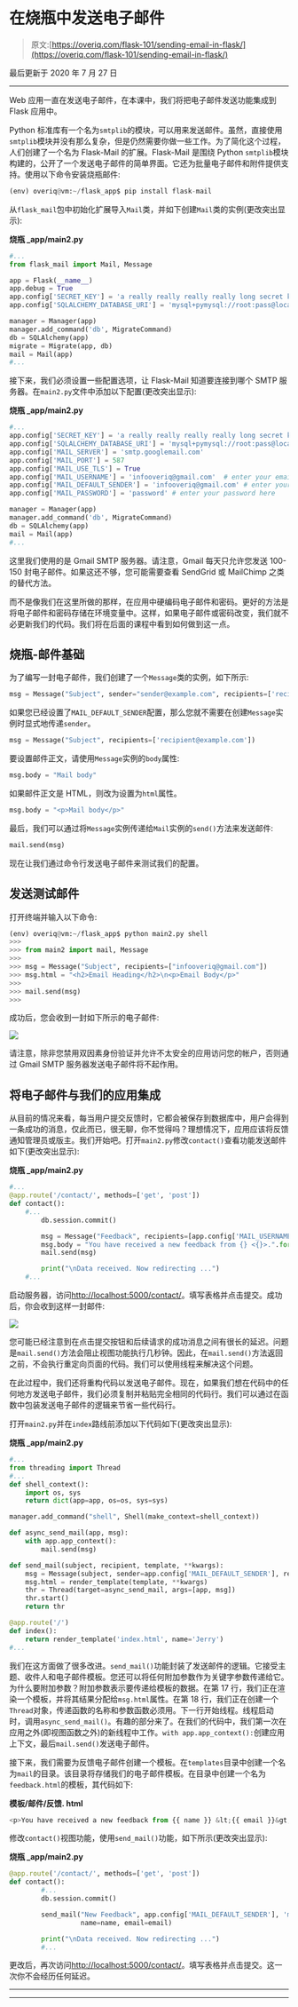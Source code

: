 # 在烧瓶中发送电子邮件

> 原文:[https://overiq.com/flask-101/sending-email-in-flask/](https://overiq.com/flask-101/sending-email-in-flask/)

最后更新于 2020 年 7 月 27 日

* * *

Web 应用一直在发送电子邮件，在本课中，我们将把电子邮件发送功能集成到 Flask 应用中。

Python 标准库有一个名为`smtplib`的模块，可以用来发送邮件。虽然，直接使用`smtplib`模块并没有那么复杂，但是仍然需要你做一些工作。为了简化这个过程，人们创建了一个名为 Flask-Mail 的扩展。Flask-Mail 是围绕 Python `smtplib`模块构建的，公开了一个发送电子邮件的简单界面。它还为批量电子邮件和附件提供支持。使用以下命令安装烧瓶邮件:

```py
(env) overiq@vm:~/flask_app$ pip install flask-mail

```

从`flask_mail`包中初始化扩展导入`Mail`类，并如下创建`Mail`类的实例(更改突出显示):

**烧瓶 _app/main2.py**

```py
#...
from flask_mail import Mail, Message

app = Flask(__name__)
app.debug = True
app.config['SECRET_KEY'] = 'a really really really really long secret key'
app.config['SQLALCHEMY_DATABASE_URI'] = 'mysql+pymysql://root:pass@localhost/flask_app_db'

manager = Manager(app)
manager.add_command('db', MigrateCommand)
db = SQLAlchemy(app)
migrate = Migrate(app, db)
mail = Mail(app)
#...

```

接下来，我们必须设置一些配置选项，让 Flask-Mail 知道要连接到哪个 SMTP 服务器。在`main2.py`文件中添加以下配置(更改突出显示):

**烧瓶 _app/main2.py**

```py
#...
app.config['SECRET_KEY'] = 'a really really really really long secret key'
app.config['SQLALCHEMY_DATABASE_URI'] = 'mysql+pymysql://root:pass@localhost/flask_app_db'
app.config['MAIL_SERVER'] = 'smtp.googlemail.com'
app.config['MAIL_PORT'] = 587
app.config['MAIL_USE_TLS'] = True
app.config['MAIL_USERNAME'] = 'infooveriq@gmail.com'  # enter your email here
app.config['MAIL_DEFAULT_SENDER'] = 'infooveriq@gmail.com' # enter your email here
app.config['MAIL_PASSWORD'] = 'password' # enter your password here

manager = Manager(app)
manager.add_command('db', MigrateCommand)
db = SQLAlchemy(app)
mail = Mail(app)
#...

```

这里我们使用的是 Gmail SMTP 服务器。请注意，Gmail 每天只允许您发送 100-150 封电子邮件。如果这还不够，您可能需要查看 SendGrid 或 MailChimp 之类的替代方法。

而不是像我们在这里所做的那样，在应用中硬编码电子邮件和密码。更好的方法是将电子邮件和密码存储在环境变量中。这样，如果电子邮件或密码改变，我们就不必更新我们的代码。我们将在后面的课程中看到如何做到这一点。

## 烧瓶-邮件基础

为了编写一封电子邮件，我们创建了一个`Message`类的实例，如下所示:

```py
msg = Message("Subject", sender="sender@example.com", recipients=['recipient_1@example.com'])

```

如果您已经设置了`MAIL_DEFAULT_SENDER`配置，那么您就不需要在创建`Message`实例时显式地传递`sender`。

```py
msg = Message("Subject", recipients=['recipient@example.com'])

```

要设置邮件正文，请使用`Message`实例的`body`属性:

```py
msg.body = "Mail body"

```

如果邮件正文是 HTML，则改为设置为`html`属性。

```py
msg.body = "<p>Mail body</p>"

```

最后，我们可以通过将`Message`实例传递给`Mail`实例的`send()`方法来发送邮件:

```py
mail.send(msg)

```

现在让我们通过命令行发送电子邮件来测试我们的配置。

## 发送测试邮件

打开终端并输入以下命令:

```py
(env) overiq@vm:~/flask_app$ python main2.py shell
>>>
>>> from main2 import mail, Message
>>>
>>> msg = Message("Subject", recipients=["infooveriq@gmail.com"])
>>> msg.html = "<h2>Email Heading</h2>\n<p>Email Body</p>"
>>>
>>> mail.send(msg)
>>>

```

成功后，您会收到一封如下所示的电子邮件:

![](img/c173d29865c803c5c0f576f9ec61265e.png)

请注意，除非您禁用双因素身份验证并允许不太安全的应用访问您的帐户，否则通过 Gmail SMTP 服务器发送电子邮件将不起作用。

## 将电子邮件与我们的应用集成

从目前的情况来看，每当用户提交反馈时，它都会被保存到数据库中，用户会得到一条成功的消息，仅此而已，很无聊，你不觉得吗？理想情况下，应用应该将反馈通知管理员或版主。我们开始吧。打开`main2.py`修改`contact()`查看功能发送邮件如下(更改突出显示):

**烧瓶 _app/main2.py**

```py
#...
@app.route('/contact/', methods=['get', 'post'])
def contact():
    #...        
        db.session.commit()

        msg = Message("Feedback", recipients=[app.config['MAIL_USERNAME']])
        msg.body = "You have received a new feedback from {} <{}>.".format(name, email)
        mail.send(msg)

        print("\nData received. Now redirecting ...")
    #...

```

启动服务器，访问[http://localhost:5000/contact/](http://localhost:5000/contact/)。填写表格并点击提交。成功后，你会收到这样一封邮件:

![](img/5d6e1507a339a546aa1828060c99b846.png)

您可能已经注意到在点击提交按钮和后续请求的成功消息之间有很长的延迟。问题是`mail.send()`方法会阻止视图功能执行几秒钟。因此，在`mail.send()`方法返回之前，不会执行重定向页面的代码。我们可以使用线程来解决这个问题。

在此过程中，我们还将重构代码以发送电子邮件。现在，如果我们想在代码中的任何地方发送电子邮件，我们必须复制并粘贴完全相同的代码行。我们可以通过在函数中包装发送电子邮件的逻辑来节省一些代码行。

打开`main2.py`并在`index`路线前添加以下代码如下(更改突出显示):

**烧瓶 _app/main2.py**

```py
#...
from threading import Thread
#...
def shell_context():
    import os, sys
    return dict(app=app, os=os, sys=sys)

manager.add_command("shell", Shell(make_context=shell_context))

def async_send_mail(app, msg):
    with app.app_context():
        mail.send(msg)

def send_mail(subject, recipient, template, **kwargs):
    msg = Message(subject, sender=app.config['MAIL_DEFAULT_SENDER'], recipients=[recipient])
    msg.html = render_template(template, **kwargs)
    thr = Thread(target=async_send_mail, args=[app, msg])
    thr.start()
    return thr

@app.route('/')
def index():
    return render_template('index.html', name='Jerry')
#...

```

我们在这方面做了很多改进。`send_mail()`功能封装了发送邮件的逻辑。它接受主题、收件人和电子邮件模板。您还可以将任何附加参数作为关键字参数传递给它。为什么要附加参数？附加参数表示要传递给模板的数据。在第 17 行，我们正在渲染一个模板，并将其结果分配给`msg.html`属性。在第 18 行，我们正在创建一个`Thread`对象，传递函数的名称和参数函数必须用。下一行开始线程。线程启动时，调用`async_send_mail()`。有趣的部分来了。在我们的代码中，我们第一次在应用之外(即视图函数之外)的新线程中工作。`with app.app_context():`创建应用上下文，最后`mail.send()`发送电子邮件。

接下来，我们需要为反馈电子邮件创建一个模板。在`templates`目录中创建一个名为`mail`的目录。该目录将存储我们的电子邮件模板。在目录中创建一个名为`feedback.html`的模板，其代码如下:

**模板/邮件/反馈. html**

```py
<p>You have received a new feedback from {{ name }} &lt;{{ email }}&gt; </p>
```

修改`contact()`视图功能，使用`send_mail()`功能，如下所示(更改突出显示):

**烧瓶 _app/main2.py**

```py
@app.route('/contact/', methods=['get', 'post'])
def contact():
        #...
        db.session.commit()

        send_mail("New Feedback", app.config['MAIL_DEFAULT_SENDER'], 'mail/feedback.html',
                  name=name, email=email)

        print("\nData received. Now redirecting ...")
        #...

```

更改后，再次访问[http://localhost:5000/contact/](http://localhost:5000/contact/)。填写表格并点击提交。这一次你不会经历任何延迟。

* * *

* * *
